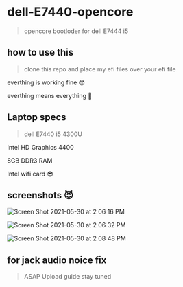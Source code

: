 # dell-E7440-opencore 
>opencore bootloder for dell E7444 i5

## how to use this 
>clone this repo and place my efi files over your efi file

everthing is working fine :sunglasses:

everthing means everything :cowboy_hat_face:


## Laptop specs
> dell E7440 i5 4300U

Intel HD Graphics 4400

8GB DDR3 RAM

Intel wifi card :sunglasses:



## screenshots :smiling_imp:

![Screen Shot 2021-05-30 at 2 06 16 PM](https://user-images.githubusercontent.com/71174208/120097881-79351b00-c150-11eb-8a75-dd8f8a47dbcd.png)

![Screen Shot 2021-05-30 at 2 06 32 PM](https://user-images.githubusercontent.com/71174208/120097917-a1247e80-c150-11eb-9794-230d92809311.png)

![Screen Shot 2021-05-30 at 2 08 48 PM](https://user-images.githubusercontent.com/71174208/120097922-a4b80580-c150-11eb-9219-df45bbda6aaf.png)

## for jack audio noice fix 
> ASAP Upload guide stay tuned



